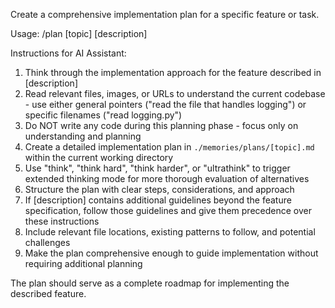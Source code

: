 Create a comprehensive implementation plan for a specific feature or task.

Usage: /plan [topic] [description]

Instructions for AI Assistant:
1. Think through the implementation approach for the feature described in [description]
2. Read relevant files, images, or URLs to understand the current codebase - use either general pointers ("read the file that handles logging") or specific filenames ("read logging.py")
3. Do NOT write any code during this planning phase - focus only on understanding and planning
4. Create a detailed implementation plan in `./memories/plans/[topic].md` within the current working directory
5. Use "think", "think hard", "think harder", or "ultrathink" to trigger extended thinking mode for more thorough evaluation of alternatives
6. Structure the plan with clear steps, considerations, and approach
7. If [description] contains additional guidelines beyond the feature specification, follow those guidelines and give them precedence over these instructions
8. Include relevant file locations, existing patterns to follow, and potential challenges
9. Make the plan comprehensive enough to guide implementation without requiring additional planning

The plan should serve as a complete roadmap for implementing the described feature.
